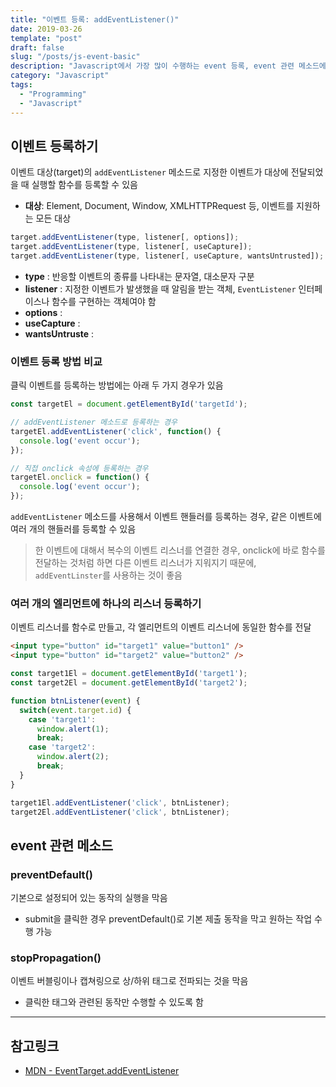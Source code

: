 ```yaml
---
title: "이벤트 등록: addEventListener()"
date: 2019-03-26
template: "post"
draft: false
slug: "/posts/js-event-basic"
description: "Javascript에서 가장 많이 수행하는 event 등록, event 관련 메소드에 대해 정리한 글입니다."
category: "Javascript"
tags:
  - "Programming"
  - "Javascript"
---
```


## 이벤트 등록하기
이벤트 대상(target)의 `addEventListener` 메소드로 지정한 이벤트가 대상에 전달되었을 때 실행할 함수를 등록할 수 있음
* **대상**: Element, Document, Window, XMLHTTPRequest 등, 이벤트를 지원하는 모든 대상

```javascript
target.addEventListener(type, listener[, options]);
target.addEventListener(type, listener[, useCapture]);
target.addEventListener(type, listener[, useCapture, wantsUntrusted]);
```

* **type** : 반응할 이벤트의 종류를 나타내는 문자열, 대소문자 구분
* **listener** : 지정한 이벤트가 발생했을 때 알림을 받는 객체, `EventListener` 인터페이스나 함수를 구현하는 객체여야 함
* **options** :
* **useCapture** :
* **wantsUntruste** : 

### 이벤트 등록 방법 비교

클릭 이벤트를 등록하는 방법에는 아래 두 가지 경우가 있음 

```js
const targetEl = document.getElementById('targetId');

// addEventListener 메소드로 등록하는 경우
targetEl.addEventListener('click', function() {
  console.log('event occur');
});

// 직접 onclick 속성에 등록하는 경우
targetEl.onclick = function() {
  console.log('event occur');
});
```

`addEventListener` 메소드를 사용해서 이벤트 핸들러를 등록하는 경우, 같은 이벤트에 여러 개의 핸들러를 등록할 수 있음

> 한 이벤트에 대해서 복수의 이벤트 리스너를 연결한 경우, onclick에 바로 함수를 전달하는 것처럼 하면 다른 이벤트 리스너가 지워지기 때문에, `addEventLinster`를 사용하는 것이 좋음

### 여러 개의 엘리먼트에 하나의 리스너 등록하기
이벤트 리스너를 함수로 만들고, 각 엘리먼트의 이벤트 리스너에 동일한 함수를 전달

```html
<input type="button" id="target1" value="button1" />
<input type="button" id="target2" value="button2" />
```
```js
const target1El = document.getElementById('target1');
const target2El = document.getElementById('target2');

function btnListener(event) {
  switch(event.target.id) {
    case 'target1':
      window.alert(1);
      break;
    case 'target2':
      window.alert(2);
      break;
  }
}

target1El.addEventListener('click', btnListener);
target2El.addEventListener('click', btnListener);
```

## event 관련 메소드
### preventDefault()
기본으로 설정되어 있는 동작의 실행을 막음
* submit을 클릭한 경우 preventDefault()로 기본 제출 동작을 막고 원하는 작업 수행 가능

### stopPropagation()
이벤트 버블링이나 캡쳐링으로 상/하위 태그로 전파되는 것을 막음
* 클릭한 태그와 관련된 동작만 수행할 수 있도록 함

***
## 참고링크
* [MDN - EventTarget.addEventListener](https://developer.mozilla.org/ko/docs/Web/API/EventTarget/addEventListener)
